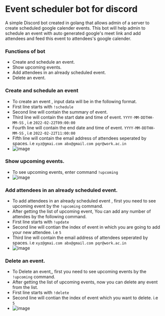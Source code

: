 # Event scheduler bot for discord
A simple Discord bot created in golang that allows admin of a server to create scheduled google calender events. This bot will help admin to schedule an event with auto generated google's meet link and add attendees and feed this event to attendees's google calender.


### Functions of bot
 * Create and schedule an event.
 * Show upcoming events.
 * Add attendees in an already scheduled event.
 * Delete an event.

### Create and schedule an event
 * To create an event , input data will be in the following format.
 * First line starts with `!schedule` 
 * Second line will contain the summary of event.
 * Third line will contain the start date and time of event. `YYYY-MM-DDTHH-MM-SS` , i.e `2022-02-22T09:00:00`
 * Fourth line will contain the end date and time of event. `YYYY-MM-DDTHH-MM-SS` , i.e `2022-02-22T11:00:00`
 * Fifth line will contain the email address of attendees seperated by spaces. i.e `xyz@gmai.com abx@gmail.com pqr@work.ac.in`
 * ![image](https://user-images.githubusercontent.com/76701875/154680826-66aff4e4-9eea-4e65-b005-32eb50a98936.png)


### Show upcoming events.
 * To see upcoming events, enter command `!upcoming`
 * ![image](https://user-images.githubusercontent.com/76701875/154680929-4bc6ee3c-aa61-4b84-985a-2af2103b3234.png)


### Add attendees in an already scheduled event.
 * To add attendees in an already scheduled event , first you need to see upcoming event by the `!upcoming` command.
 * After getting the list of upcoming event, You can add any number of attendes by the following command.
 * First line starts with `!update` 
 * Second line will contian the index of event in which you are going to add your new attendee. i.e `5`
 * Third line will contain the email address of attendees seperated by spaces. i.e `xyz@gmai.com abx@gmail.com pqr@work.ac.in`
 * ![image](https://user-images.githubusercontent.com/76701875/154681345-a53a6af2-6395-4435-abc8-35cc6b15910f.png)


### Delete an event.
 * To Delete an event,, first you need to see upcoming events by the `!upcoming` command.
 * After getting the list of upcoming events, now you can delete any event from the list.
 * First line starts with `!delete` 
 * Second line will contian the index of event which you want to delete. i.e `5`
 * ![image](https://user-images.githubusercontent.com/76701875/154681457-3b2dff6f-a49f-4bb8-b5ad-59322556de2d.png)





